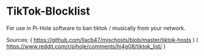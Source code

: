 # TikTok-Blocklist
For use in Pi-Hole software to ban tiktok / musically from your network.

Sources; ( https://github.com/llacb47/mischosts/blob/master/tiktok-hosts )  ( https://www.reddit.com/r/pihole/comments/hi4g08/tiktok_list/ )
